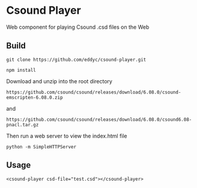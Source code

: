 # Csound Player

Web component for playing Csound .csd files on the Web

## Build

``
git clone https://github.com/eddyc/csound-player.git
``

``
npm install
``

Download and unzip into the root directory

``
https://github.com/csound/csound/releases/download/6.08.0/csound-emscripten-6.08.0.zip
``

and

``
https://github.com/csound/csound/releases/download/6.08.0/csound6.08-pnacl.tar.gz
``


Then run a web server to view the index.html file


``
python -m SimpleHTTPServer
``

## Usage

```<csound-player csd-file="test.csd"></csound-player>```
